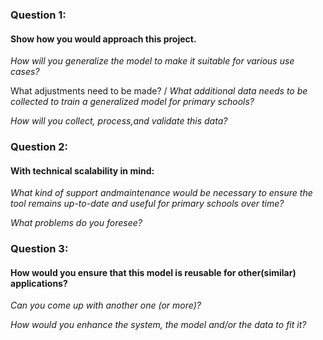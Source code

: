 ### Question 1:

#### Show how you would approach this project.

*How will you generalize the model to make it suitable for various use cases?*


What adjustments need to be made? / *What additional data needs to be collected to train a generalized model for primary schools?*


*How will you collect, process,and validate this data?*


### Question 2:

#### With technical scalability in mind:

*What kind of support andmaintenance would be necessary to ensure the tool remains up-to-date and useful for primary schools over time?*


*What problems do you foresee?*


### Question 3:

#### How would you ensure that this model is reusable for other(similar) applications?

*Can you come up with another one (or more)?* 


*How would you enhance the system, the model and/or the data to fit it?*

